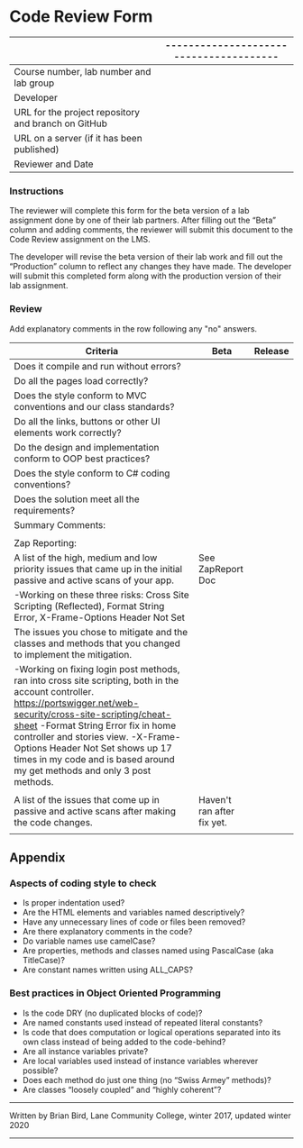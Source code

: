 # Code Review Form

|                                                      | --------------------------------------- |
| ---------------------------------------------------- | --------------------------------------- |
| Course  number, lab number and lab group             |                                         |
| Developer                                            |                                         |
| URL  for the project repository and branch on GitHub |                                         |
| URL  on a server (if it has been published)          |                                         |
| Reviewer  and Date                                   |                                         |

###  Instructions

The reviewer will complete this form for the beta version of a lab assignment done by one of their lab partners. After filling out the “Beta” column and adding comments, the reviewer will submit this document to the Code Review assignment on the LMS.

The developer will revise the beta version of their lab work and fill out the “Production” column to reflect any changes they have made. The developer will submit this completed form along with the production version of their lab assignment.

### Review

Add explanatory comments in the row following any "no" answers.

| **Criteria**                                                 | **Beta**                   | **Release** |
| ------------------------------------------------------------ | -------------------------- | ----------- |
| Does it compile and run without errors?                      |                            |             |
| Do all the pages load correctly?                             |                            |             |
| Does the style conform to MVC conventions and our class standards? |                            |             |
| Do all the links, buttons or other UI elements work correctly? |                            |             |
| Do the design and implementation conform to OOP best practices? |                            |             |
| Does the style conform to C# coding conventions?             |                            |             |
| Does the solution meet all the requirements?                 |                            |             |
| Summary Comments:                                            |                            |             |
|                                                              |                            |             |
| Zap Reporting:                                               |                            |             |
| A list of the high, medium and low priority issues that came up in the initial passive and active scans of your app. | See ZapReport Doc          |             |
| -Working on these three risks:  Cross Site Scripting (Reflected), Format String Error, X-Frame-Options Header Not Set |                            |             |
| The issues you chose to mitigate and the classes and methods that you changed to implement the mitigation. |                            |             |
| -Working on fixing login post methods, ran into cross site scripting, both in the account controller. https://portswigger.net/web-security/cross-site-scripting/cheat-sheet                                                                                                                                            -Format String Error fix in home controller and stories view.                                                                           -X-Frame-Options Header Not Set shows up 17 times in my code and is based around my get methods and only 3 post methods. |                            |             |
|                                                              |                            |             |
| A list of the issues that come up in passive and active scans after making the code changes. | Haven't ran after fix yet. |             |
|                                                              |                            |             |

 

 

## Appendix

### Aspects of coding style to check

- Is proper indentation used?
- Are the HTML elements and variables named descriptively?
- Have any unnecessary lines of code or files been removed?
- Are there explanatory comments in the code?
- Do variable names use camelCase? 
- Are properties, methods and classes named using PascalCase (aka TitleCase)?
- Are constant names written using ALL_CAPS?



### Best practices in Object Oriented Programming

- Is the code DRY (no duplicated blocks of code)?
- Are named constants used instead of repeated literal constants?
- Is code that does computation or logical operations separated into its own class instead of being added to the code-behind?
- Are all instance variables private?
- Are local variables used instead of instance variables wherever possible?
- Does each method do just one thing (no “Swiss Armey” methods)?
- Are classes “loosely coupled” and “highly coherent”?

 

------

Written by Brian Bird, Lane Community College, winter 2017, updated winter 2020

------

